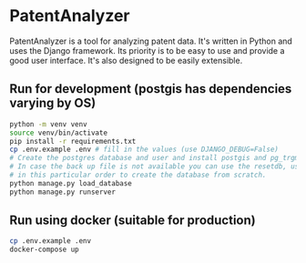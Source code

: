 # PatentAnalyzer

PatentAnalyzer is a tool for analyzing patent data. It's written in Python and uses the Django framework. Its priority is to be easy to use and provide a good user interface. It's also designed to be easily extensible. 

## Run for development (postgis has dependencies varying by OS)
```bash
python -m venv venv
source venv/bin/activate
pip install -r requirements.txt
cp .env.example .env # fill in the values (use DJANGO_DEBUG=False)
# Create the postgres database and user and install postgis and pg_trgm extensions.
# In case the back up file is not available you can use the resetdb, uspto and index commands manually
# in this particular order to create the database from scratch.
python manage.py load_database
python manage.py runserver
```

## Run using docker (suitable for production)
```bash
cp .env.example .env
docker-compose up
```
